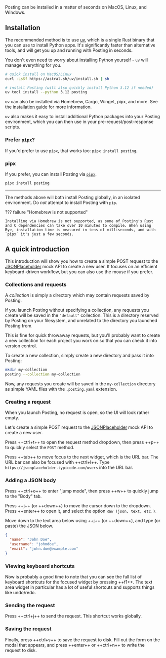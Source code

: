 Posting can be installed in a matter of seconds on MacOS, Linux, and Windows.

## Installation

The recommended method is to use [uv](https://docs.astral.sh/uv/getting-started/installation/), which is a single Rust binary that you can use to install Python apps.
It's significantly faster than alternative tools, and will get you up and running with Posting in seconds.

You don't even need to worry about installing Python yourself - `uv` will manage everything for you.

```bash
# quick install on MacOS/Linux
curl -LsSf https://astral.sh/uv/install.sh | sh

# install Posting (will also quickly install Python 3.12 if needed)
uv tool install --python 3.12 posting
```

`uv` can also be installed via Homebrew, Cargo, Winget, pipx, and more. See the [installation guide](https://docs.astral.sh/uv/getting-started/installation/) for more information.

`uv` also makes it easy to install additional Python packages into your Posting environment, which you can then use in your pre-request/post-response scripts.

### Prefer `pipx`?

If you'd prefer to use `pipx`, that works too: `pipx install posting`.


### pipx

If you prefer, you can install Posting via [`pipx`](https://pipx.pypa.io/stable/).

```bash
pipx install posting
```

---

The methods above will both install Posting globally, in an isolated environment. Do *not* attempt to install Posting with `pip`.

??? failure "Homebrew is not supported"

    Installing via Homebrew is not supported, as some of Posting's Rust and C dependencies can take over 10 minutes to compile. When using Rye, installation time is measured in tens of milliseconds, and with `pipx` it's just a few seconds.

<!-- 
On MacOS, you can also install Posting via Homebrew:

```bash
brew install darrenburns/homebrew/posting
```

Note that the Homebrew installation method requires compiling some Rust dependencies, and may take a few minutes to complete. -->

## A quick introduction

This introduction will show you how to create a simple POST request to the [JSONPlaceholder](https://jsonplaceholder.typicode.com/) mock API to create a new user. It focuses on an efficient keyboard-driven workflow, but you can also use the mouse if you prefer.

### Collections and requests

A *collection* is simply a directory which may contain requests saved by Posting.

If you launch Posting without specifying a collection, any requests you create will be saved in the `"default"` collection.
This is a directory reserved by Posting on your filesystem, and unrelated to the directory you launched Posting from.

This is fine for quick throwaway requests, but you'll probably want to create a new collection for each project you work on so that you can check it into version control.

To create a new collection, simply create a new directory and pass it into Posting:

```bash
mkdir my-collection
posting --collection my-collection
```

Now, any requests you create will be saved in the `my-collection` directory as simple YAML files with the `.posting.yaml` extension.

### Creating a request

When you launch Posting, no request is open, so the UI will look rather empty.

Let's create a simple POST request to the [JSONPlaceholder](https://jsonplaceholder.typicode.com/) mock API to create a new user.

Press ++ctrl+t++ to open the request method dropdown, then press ++p++ to quickly select the `POST` method.

Press ++tab++ to move focus to the next widget, which is the URL bar. The URL bar can also be focused with ++ctrl+l++. Type `https://jsonplaceholder.typicode.com/users` into the URL bar.

### Adding a JSON body

Press ++ctrl+o++ to enter "jump mode", then press ++w++ to quickly jump to the "Body" tab.

Press ++j++ (or ++down++) to move the cursor down to the dropdown. Press ++enter++ to open it, and select the option `Raw (json, text, etc.)`.

Move down to the text area below using ++j++ (or ++down++), and type (or paste) the JSON below. 

```json
{
  "name": "John Doe",
  "username": "johndoe",
  "email": "john.doe@example.com"
}
```

### Viewing keyboard shortcuts

Now is probably a good time to note that you can see the full list of keyboard shortcuts for the focused widget by pressing ++f1++. The text area widget in particular has a lot of useful shortcuts and supports things like undo/redo.


### Sending the request

Press ++ctrl+j++ to send the request. This shortcut works globally.

### Saving the request

Finally, press ++ctrl+s++ to save the request to disk.
Fill out the form on the modal that appears, and press ++enter++ or ++ctrl+n++ to write the request to disk.
